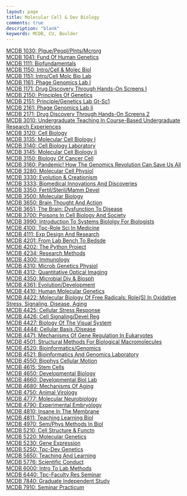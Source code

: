 ```yaml
---
layout: page
title: Molecular Cell & Dev Biology
comments: true
description: "blank"
keywords: MCDB, CU, Boulder
---
```

<body>
<div><a href="../../courses/MCDB-1030">MCDB 1030: Plgue/Peopl/Plnts/Mcrorg</a></div>
<div><a href="../../courses/MCDB-1041">MCDB 1041: Fund Of Human Genetics</a></div>
<div><a href="../../courses/MCDB-1111">MCDB 1111: Biofundamentals</a></div>
<div><a href="../../courses/MCDB-1150">MCDB 1150: Intro/Cell & Molec Biol</a></div>
<div><a href="../../courses/MCDB-1151">MCDB 1151: Intro/Cell Molc Bio Lab</a></div>
<div><a href="../../courses/MCDB-1161">MCDB 1161: Phage Genomics Lab I</a></div>
<div><a href="../../courses/MCDB-1171">MCDB 1171: Drug Discovery Through Hands-On Screens I</a></div>
<div><a href="../../courses/MCDB-2150">MCDB 2150: Principles Of Genetics</a></div>
<div><a href="../../courses/MCDB-2151">MCDB 2151: Principle/Genetics Lab Gt-Sc1</a></div>
<div><a href="../../courses/MCDB-2161">MCDB 2161: Phage Genomics Lab Ii</a></div>
<div><a href="../../courses/MCDB-2171">MCDB 2171: Drug Discovery Through Hands-On Screens 2</a></div>
<div><a href="../../courses/MCDB-3010">MCDB 3010: Undergraduate Teaching In Course-Based Undergraduate Research Experiences</a></div>
<div><a href="../../courses/MCDB-3120">MCDB 3120: Cell Biology</a></div>
<div><a href="../../courses/MCDB-3135">MCDB 3135: Molecular Cell Biology I</a></div>
<div><a href="../../courses/MCDB-3140">MCDB 3140: Cell Biology Laboratory</a></div>
<div><a href="../../courses/MCDB-3145">MCDB 3145: Molecular Cell Biology Ii</a></div>
<div><a href="../../courses/MCDB-3150">MCDB 3150: Biology Of Cancer Cell</a></div>
<div><a href="../../courses/MCDB-3160">MCDB 3160: Pandemic! How The Genomics Revolution Can Save Us All</a></div>
<div><a href="../../courses/MCDB-3280">MCDB 3280: Molecular Cell Physiol</a></div>
<div><a href="../../courses/MCDB-3330">MCDB 3330: Evolution & Creationism</a></div>
<div><a href="../../courses/MCDB-3333">MCDB 3333: Biomedical Innovations And Discoveries</a></div>
<div><a href="../../courses/MCDB-3350">MCDB 3350: Fertil/Steril/Mamm Devel</a></div>
<div><a href="../../courses/MCDB-3500">MCDB 3500: Molecular Biology</a></div>
<div><a href="../../courses/MCDB-3650">MCDB 3650: Brain Thought And Action</a></div>
<div><a href="../../courses/MCDB-3651">MCDB 3651: The Brain: Dysfunction To Disease</a></div>
<div><a href="../../courses/MCDB-3700">MCDB 3700: Poisons In Cell Biology And Society</a></div>
<div><a href="../../courses/MCDB-3990">MCDB 3990: Introduction To Systems Biololgy For Biologists</a></div>
<div><a href="../../courses/MCDB-4100">MCDB 4100: Tpc-Role Sci In Medicine</a></div>
<div><a href="../../courses/MCDB-4111">MCDB 4111: Exp Design And Research</a></div>
<div><a href="../../courses/MCDB-4201">MCDB 4201: From Lab Bench To Bedsde</a></div>
<div><a href="../../courses/MCDB-4202">MCDB 4202: The Python Project</a></div>
<div><a href="../../courses/MCDB-4234">MCDB 4234: Research Methods</a></div>
<div><a href="../../courses/MCDB-4300">MCDB 4300: Immunology</a></div>
<div><a href="../../courses/MCDB-4310">MCDB 4310: Microb Genetics Physiol</a></div>
<div><a href="../../courses/MCDB-4312">MCDB 4312: Quantitative Optical Imaging</a></div>
<div><a href="../../courses/MCDB-4350">MCDB 4350: Microbial Div & Biosph</a></div>
<div><a href="../../courses/MCDB-4361">MCDB 4361: Evolution/Development</a></div>
<div><a href="../../courses/MCDB-4410">MCDB 4410: Human Molecular Genetics</a></div>
<div><a href="../../courses/MCDB-4422">MCDB 4422: Molecular Biology Of Free Radicals: Role(S) In Oxidative Stress, Signaling, Disease, Aging</a></div>
<div><a href="../../courses/MCDB-4425">MCDB 4425: Cellular Stress Response</a></div>
<div><a href="../../courses/MCDB-4426">MCDB 4426: Cell Signaling/Devel Reg</a></div>
<div><a href="../../courses/MCDB-4427">MCDB 4427: Biology Of The Visual System</a></div>
<div><a href="../../courses/MCDB-4444">MCDB 4444: Cellular Basis /Disease</a></div>
<div><a href="../../courses/MCDB-4471">MCDB 4471: Mechanisms Of Gene Regulation In Eukaryotes</a></div>
<div><a href="../../courses/MCDB-4501">MCDB 4501: Structural Methods For Biological Macromolecules</a></div>
<div><a href="../../courses/MCDB-4520">MCDB 4520: Bioinformatics/Genomics</a></div>
<div><a href="../../courses/MCDB-4521">MCDB 4521: Bioinformatics And Genomics Laboratory</a></div>
<div><a href="../../courses/MCDB-4550">MCDB 4550: Biophys Cellular Motion</a></div>
<div><a href="../../courses/MCDB-4615">MCDB 4615: Stem Cells</a></div>
<div><a href="../../courses/MCDB-4650">MCDB 4650: Developmental Biology</a></div>
<div><a href="../../courses/MCDB-4660">MCDB 4660: Developmental Biol Lab</a></div>
<div><a href="../../courses/MCDB-4680">MCDB 4680: Mechanisms Of Aging</a></div>
<div><a href="../../courses/MCDB-4750">MCDB 4750: Animal Virology</a></div>
<div><a href="../../courses/MCDB-4777">MCDB 4777: Molecular Neurobiology</a></div>
<div><a href="../../courses/MCDB-4790">MCDB 4790: Experimental Embryology</a></div>
<div><a href="../../courses/MCDB-4810">MCDB 4810: Insane In The Membrane</a></div>
<div><a href="../../courses/MCDB-4811">MCDB 4811: Teaching Learning Biol</a></div>
<div><a href="../../courses/MCDB-4970">MCDB 4970: Sem/Phys Methods In Biol</a></div>
<div><a href="../../courses/MCDB-5210">MCDB 5210: Cell Structure & Functn</a></div>
<div><a href="../../courses/MCDB-5220">MCDB 5220: Molecular Genetics</a></div>
<div><a href="../../courses/MCDB-5230">MCDB 5230: Gene Expression</a></div>
<div><a href="../../courses/MCDB-5250">MCDB 5250: Tpc-Dev Genetics</a></div>
<div><a href="../../courses/MCDB-5650">MCDB 5650: Teaching And Learning</a></div>
<div><a href="../../courses/MCDB-5776">MCDB 5776: Scientific Conduct</a></div>
<div><a href="../../courses/MCDB-6000">MCDB 6000: Intro To Lab Methods</a></div>
<div><a href="../../courses/MCDB-6440">MCDB 6440: Tpc-Faculty Res Seminar</a></div>
<div><a href="../../courses/MCDB-7840">MCDB 7840: Graduate Independent Study</a></div>
<div><a href="../../courses/MCDB-7910">MCDB 7910: Seminar Practicum</a></div>
</body>